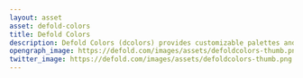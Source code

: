 ```yaml
---
layout: asset
asset: defold-colors
title: Defold Colors
description: Defold Colors (dcolors) provides customizable palettes and color utility features in a Defold game engine project.
opengraph_image: https://defold.com/images/assets/defoldcolors-thumb.png
twitter_image: https://defold.com/images/assets/defoldcolors-thumb.png
---
```

